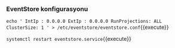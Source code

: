 ### EventStore konfigurasyonu

`echo '
IntIp : 0.0.0.0
ExtIp : 0.0.0.0
RunProjections: ALL
ClusterSize: 1
' > /etc/eventstore/eventstore.conf`{{execute}}

`systemctl restart eventstore.service`{{execute}}


